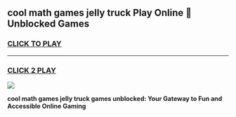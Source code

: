 
## cool math games jelly truck Play Online 👋 Unblocked Games
<h3>
<a href="https://news.freeplayer.one?title=cool_math_games_jelly_truck&ref=17CMG">CLICK TO PLAY</a></h3>
<hr>

<h3>
<a href="https://news.freeplayer.one?title=cool_math_games_jelly_truck&ref=17CMG">CLICK 2 PLAY</a>
  
</h3>

<a href="https://news.freeplayer.one?title=cool_math_games_jelly_truck&ref=17CMG/"><img src="https://clearcache.store/games.png"></a>


**cool math games jelly truck games unblocked: Your Gateway to Fun and Accessible Online Gaming**
